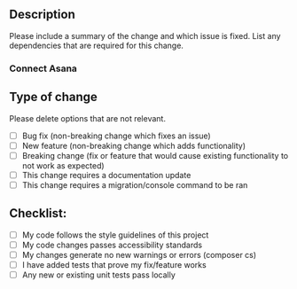 ## Description

Please include a summary of the change and which issue is fixed. List any dependencies that are required for this change.

### Connect Asana

## Type of change

Please delete options that are not relevant.

- [ ] Bug fix (non-breaking change which fixes an issue)
- [ ] New feature (non-breaking change which adds functionality)
- [ ] Breaking change (fix or feature that would cause existing functionality to not work as expected)
- [ ] This change requires a documentation update
- [ ] This change requires a migration/console command to be ran

## Checklist:

- [ ] My code follows the style guidelines of this project
- [ ] My code changes passes accessibility standards
- [ ] My changes generate no new warnings or errors (composer cs)
- [ ] I have added tests that prove my fix/feature works
- [ ] Any new or existing unit tests pass locally
